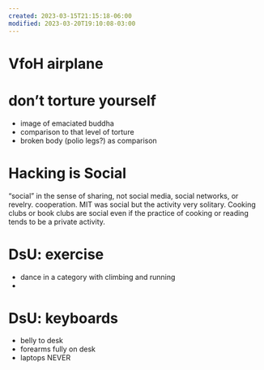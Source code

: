 ```yaml
---
created: 2023-03-15T21:15:18-06:00
modified: 2023-03-20T19:10:08-03:00
---
```


# VfoH airplane

# don’t torture yourself 

- image of emaciated buddha
- comparison to that level of torture
- broken body (polio legs?) as comparison

# Hacking is Social

“social” in the sense of sharing, not social media, social networks, or revelry. cooperation. MIT was social but the activity very solitary. Cooking clubs or book clubs are social even if the practice of cooking or reading tends to be a private activity. 

# DsU: exercise

- dance in a category with climbing and running 
-

# DsU: keyboards

- belly to desk
- forearms fully on desk
- laptops NEVER
